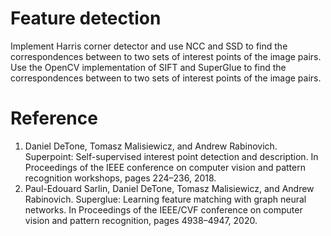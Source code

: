# Feature detection
Implement Harris corner detector and use NCC and SSD to find the correspondences between to two sets of interest points of the image pairs. Use the OpenCV implementation of SIFT and SuperGlue to find the correspondences between to two sets of interest points of the image pairs.

# Reference
1. Daniel DeTone, Tomasz Malisiewicz, and Andrew Rabinovich. Superpoint: Self-supervised interest point detection and description. In Proceedings of the IEEE conference on computer vision and pattern recognition workshops, pages 224–236, 2018.
2. Paul-Edouard Sarlin, Daniel DeTone, Tomasz Malisiewicz, and Andrew Rabinovich. Superglue: Learning feature matching with graph neural networks. In Proceedings of the IEEE/CVF conference on computer vision and pattern recognition, pages 4938–4947, 2020.